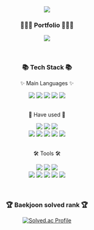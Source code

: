 <div align=center>
	<img src="https://capsule-render.vercel.app/api?type=waving&color=auto&height=200&section=header&text=Hi!✋%20I'm%20Yujin%20&fontSize=60" />	
</div>

<div align=center>
	<h3>👩🏻‍💻 Portfolio 👩🏻‍💻</h3>
</div>
<div align=center>
	<a href="[https://www.notion.so/8d56437fa1c74d2d9c8d5b5e86bfd751](https://acidic-roundworm-3d2.notion.site/8d56437fa1c74d2d9c8d5b5e86bfd751)">
		<img src="https://img.shields.io/badge/Portfolio-pink?style=flat-square&logo=Micro.blog&logoColor=white" />
	</a>
	<br/>
</div>
<br/><br/>

<div align=center>
	<h3>📚 Tech Stack 📚</h3>
	<p>✨ Main Languages ✨</p>
</div>
<div align="center">
	<img src="https://img.shields.io/badge/HTML-E34F26?style=flat-square&logo=HTML5&logoColor=white" />
	<img src="https://img.shields.io/badge/CSS-1572B6?style=flat-square&logo=CSS3&logoColor=white" />
	<img src="https://img.shields.io/badge/JavaScript-F7DF1E?style=flat-square&logo=JavaScript&logoColor=white" />
	<img src="https://img.shields.io/badge/React.js-61DAFB?style=flat-square&logo=React&logoColor=white" />
  <img src="https://img.shields.io/badge/Typescript-007396?style=flat-square&logo=Typescript&logoColor=white" />
	<br>
</div>
<br>
<div align=center>
	<p> 🌸 Have used 🌸 </p>
</div>
<div align=center>
	<img src="https://img.shields.io/badge/Python-2C2255?style=flat-square&logo=Python&logoColor=white" />
	<img src="https://img.shields.io/badge/Java-007396.svg?style=flat-square&logo=Java&logoColor=white" />
  <img src="https://img.shields.io/badge/Swift-FF3633?style=flat-square&logo=Swift&logoColor=white" />
	<br>
	<img src="https://img.shields.io/badge/C-F8DC75?style=flat-square&logo=C&logoColor=white" />
	<img src="https://img.shields.io/badge/C++-009639?style=flat-square&logo=c%2B%2B&logoColor=white" />
	<img src="https://img.shields.io/badge/MySQL-232F3E?style=flat-square&logo=MySQL&logoColor=white" />
  <img src="https://img.shields.io/badge/AWS-red?style=flat-square&logo=AmazonAWS&logoColor=white" />
	<img src="https://img.shields.io/badge/Firebase-yellow?style=flat-square&logo=Firebase&logoColor=white" />
</div>
<br>
<div align=center>
	<p>🛠 Tools 🛠</p>
</div>
<div align=center>
	<img src="https://img.shields.io/badge/Git-deepGreen?style=flat-square&logo=git&logoColor=white" />
	<img src="https://img.shields.io/badge/Visual%20Studio%20Code-4d337b?style=flat-square&logo=VisualStudioCode&logoColor=white" />
  <img src="https://img.shields.io/badge/intelliJ-F8DC75?style=flat-square&logo=intelliJIDEA&logoColor=white" />
	<br>
	<img src="https://img.shields.io/badge/Xd-B52074?style=flat-square&logo=XD&logoColor=white" />
	<img src="https://img.shields.io/badge/Jira-blue?style=flat-square&logo=Jira&logoColor=white" />
	<img src="https://img.shields.io/badge/Notion-809CC9?style=flat-square&logo=Notion&logoColor=white" />
	<img src="https://img.shields.io/badge/GitHub-181717?style=flat-square&logo=GitHub&logoColor=white" />
  <img src="https://img.shields.io/badge/Blender-orange?style=flat-square&logo=Blender&logoColor=white" />
</div>
<br>


<br/>

<div align=center>
	<h3>🏆 Baekjoon solved rank 🏆</h3>
	
[![Solved.ac Profile](http://mazassumnida.wtf/api/v2/generate_badge?boj=kidscop99)](https://solved.ac/kidscop99)
</div>
</div>

